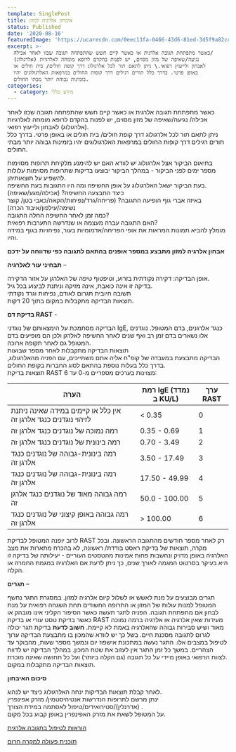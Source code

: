 ```yaml
---
template: SinglePost
title: איבחון אלרגיה למזון
status: Published
date: '2020-08-16'
featuredImage: 'https://ucarecdn.com/0eec13fa-0466-43d6-81ed-3d5f9a82ccb3/'
excerpt: >-
  כאשר מתפתחת תגובה אלרגית או כאשר קיים חשש שהתפתחה תגובה שכזו לאחר אכילה/
  נגיעה/שאיפה של מזון מסוים, יש לפנות בהקדם לרופא מומחה לאלרגיות (אלרגולוג)
  לאבחון ולייעוץ רפואי.\ ניתן לתאם תור לכל אלרגולוג דרך קופת חולים/ בית חולים או
  באופן פרטי. בדרך כלל תורים רגילים דרך קופות החולים במרפאות האלרגולוגים יהיו
  בזמינות גבוהה יותר מבתי החולים.
categories:
  - category: מידע כללי
---
```

כאשר מתפתחת תגובה אלרגית או כאשר קיים חשש שהתפתחה תגובה שכזו לאחר אכילה/ נגיעה/שאיפה של מזון מסוים, יש לפנות בהקדם לרופא מומחה לאלרגיות (אלרגולוג) לאבחון ולייעוץ רפואי.\
ניתן לתאם תור לכל אלרגולוג דרך קופת חולים/ בית חולים או באופן פרטי. בדרך כלל תורים רגילים דרך קופות החולים במרפאות האלרגולוגים יהיו בזמינות גבוהה יותר מבתי החולים.

בתיאום הביקור אצל אלרגולוג יש לוודא האם יש להימנע מלקיחת תרופות מסוימות מספר ימים לפני הביקור - במהלך הביקור יבוצעו בדיקות שתרופות מסוימות עלולות להשפיע על תוצאותיהן. \
בעת הביקור ישאל האלרגולוג על אופן החשיפה ומה היו התגובות בעת החשיפה.\
כיצד התבצעה החשיפה? (אכילה/מגע/שאיפה)\
באיזה אברי גוף הופיעה התגובה? (פריחה/גרד/נפיחות/הקאה/כאבי בטן/ קוצר נשימה/עילפון/איבוד הכרה)\
כמה זמן לאחר החשיפה החלה התגובה?\
האם התגובה עברה מעצמה או שנדרשה התערבות רפואית?\
מומלץ להביא תמונות המראות את אופי הפריחה/אדמומיות בעור, נפיחויות בגוף במידה והיו.

**אבחון אלרגיה למזון מתבצע במספר אופנים בהתאם לתגובה כפי שדווחה על ידכם**

**תבחיני עור לאלרגיה** – 

אופן הבדיקה: דקירה נקודתית בזרוע, וטיפטוף טיפה של האלרגן על אזור הדקירה. \
בדיקה זו אינה כואבת, אינה מזיקה וניתנת לביצוע בכל גיל.\
תשובה חיובית תגרום לאודם, נפיחות וגרד נקודתי \
תוצאות הבדיקה מתקבלות במקום בתוך 20 דקות.

**בדיקת דם RAST** - 

הבדיקה מסתמכת על הימצאותם של נוגדני IgE, כנגד אלרגנים, בדם המטופל. נוגדנים אלו נשארים בדם זמן רב ואף שנים לאחר החשיפה לאלרגן ולכן הם מופיעים בדם המטופל גם לאחר תקופה ארוכה.\
תוצאות הבדיקה מתקבלות לאחר מספר שבועות \
הבדיקה מתבצעת במעבדה של קופ"ח אליה אתם משתייכים, עם הפניה מהאלרגולוג, בדרך כלל בעלות נוספת בהתאם לסוג החברות בקופת החולים.\
תוצאות בדיקת RAST מצוינות בערכים מספריים מ-0 עד 6:

| הערה                                                                 | רמת IgE (נמדד ב KU/L) | ערך RAST |
| -------------------------------------------------------------------- | --------------------- | -------- |
| אין כלל או קיימים במידה שאינה ניתנת לזיהוי  נוגדנים  כנגד  אלרגן  זה | < 0.35                | 0        |
| רמה נמוכה של  נוגדנים  כנגד  אלרגן  זה                               | 0.35 - 0.69           | 1        |
| רמה בינונית של  נוגדנים  כנגד  אלרגן  זה                             | 0.70 - 3.49           | 2        |
| רמה בינונית-גבוהה של  נוגדנים  כנגד  אלרגן  זה                       | 3.50 - 17.49          | 3        |
| רמה בינונית-גבוהה של  נוגדנים  כנגד  אלרגן  זה                       | 17.50 - 49.99         | 4        |
| רמה גבוהה מאוד של  נוגדנים  כנגד  אלרגן  זה                          | 50.0 - 100.00         | 5        |
| רמה גבוהה באופן קיצוני של  נוגדנים  כנגד  אלרגן  זה                  | \> 100.00             | 6        |

לרוב יופנה המטופל לבדיקת RAST רק לאחר מספר חודשים מהתגובה הראשונה. ובכל מקרה, תוצאות של בדיקת ראסט בודדת/ ראשונה, לא בהכרח מתארות את מצב האלרגיה באופן מדויק ונחשבות פחות אמינות מהטסטים העוריים - יעילותה של בדיקה זו היא בעיקר בסרטוט המגמה לאורך שנים, כך ניתן לדעת אם האלרגיה במגמת החמרה או הקלה.

**תגרים** – 

תגרים מבוצעים על מנת לאשש או לשלול קיום אלרגיה למזון. במסגרת התגר נחשף המטופל למנות עולות של המזון או התרופה החשודים תחת השגחה רפואית על מנת לבחון אם מתפתחת תגובה. הפניה לתגר תעשה כאשר הסיפור הקליני אינו מובהק או כאשר בדיקת טסט עורי או בדיקת RAST מעידות שאין אלרגיה או אלרגיה ברמה נמוכה מאוד ושיש סבירות גבוהה שהאלרגיה באמת לא קיימת. **חשוב לדעת** בדיקת תגר יכולה לגרום לתגובה מסכנת חיים. בשל כך יש לוודא שהמכון בו מתבצעת הבדיקה ערוך לטיפול במצבים אלו. התגר נעשה במתכונת אישפוז יום ונמשך מספר שעות, מהבוקר עד הצהריים. במשך כל זמן התגר אין לעזוב את שטח המכון. במהלך הבדיקה יש לדווח לצוות הרפואי באופן מיידי על כל תגובה (גם הקלה ביותר) ועל כל תחושה שאינה מוכרת. \
תוצאות הבדיקה מתקבלות במקום.



**סיכום האיבחון** 

לאחר קבלת תוצאות הבדיקות ינחה האלרגולוג כיצד יש לנהוג. \
ינתן מרשם לתרופות הנדרשות אנטיהיסטמין/ מזרק אפינפרין (אדרנלין)/סטירואידים/טיפול לאסתמה במידת הצורך.\
על המטופל לשאת את מזרק האפינפרין באופן קבוע בכל מקום.





[הוראות לטיפול בתגובה אלרגית](/allergic-reaction-care/)

[תוכנית פעולה למקרה חרום](https://ucarecdn.com/e7d38141-da74-489f-bc92-c18a1623b560/)
